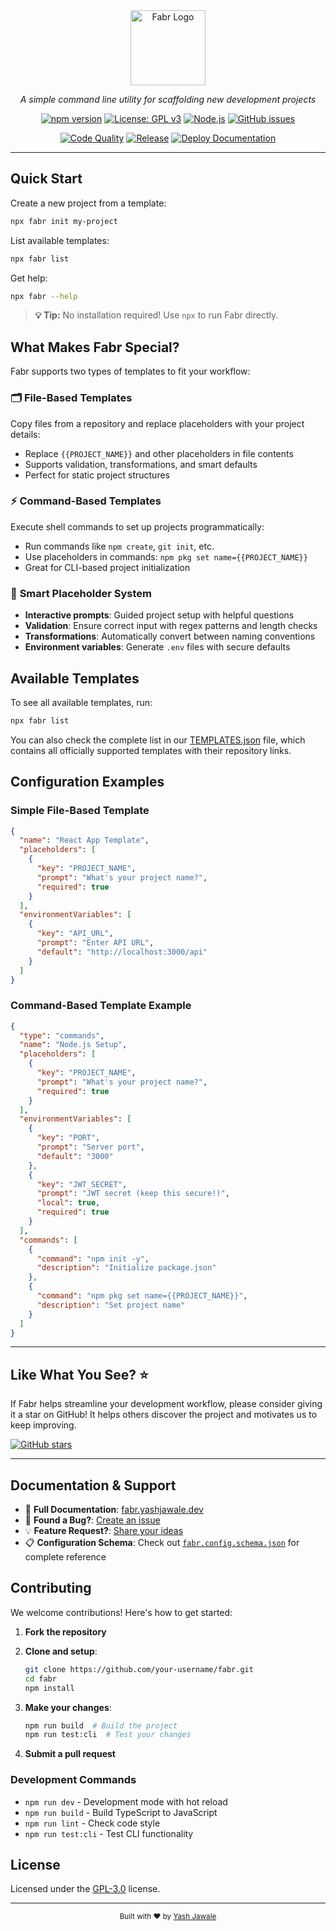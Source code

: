 <div align="center">
  <img src="https://raw.githubusercontent.com/yashjawale/fabr/main/website/src/assets/fabr.svg" alt="Fabr Logo" width="120" height="120">
  
  *A simple command line utility for scaffolding new development projects*
  
  [![npm version](https://badge.fury.io/js/fabr.svg)](https://www.npmjs.com/package/fabr)
  [![License: GPL v3](https://img.shields.io/badge/License-GPLv3-blue.svg)](https://www.gnu.org/licenses/gpl-3.0)
  [![Node.js](https://img.shields.io/badge/Node.js-18%2B-green)](https://nodejs.org/)
  [![GitHub issues](https://img.shields.io/github/issues/yashjawale/fabr)](https://github.com/yashjawale/fabr/issues)
  
  [![Code Quality](https://github.com/yashjawale/fabr/actions/workflows/code-quality.yml/badge.svg)](https://github.com/yashjawale/fabr/actions/workflows/code-quality.yml)
  [![Release](https://github.com/yashjawale/fabr/actions/workflows/release.yml/badge.svg)](https://github.com/yashjawale/fabr/actions/workflows/release.yml)
  [![Deploy Documentation](https://github.com/yashjawale/fabr/actions/workflows/docs.yml/badge.svg)](https://github.com/yashjawale/fabr/actions/workflows/docs.yml)
  
</div>

---

## Quick Start

Create a new project from a template:

```bash
npx fabr init my-project
```

List available templates:

```bash
npx fabr list
```

Get help:

```bash
npx fabr --help
```

> **💡 Tip:** No installation required! Use `npx` to run Fabr directly.

## What Makes Fabr Special?

Fabr supports two types of templates to fit your workflow:

### 🗂️ **File-Based Templates**
Copy files from a repository and replace placeholders with your project details:
- Replace `{{PROJECT_NAME}}` and other placeholders in file contents
- Supports validation, transformations, and smart defaults
- Perfect for static project structures

### ⚡ **Command-Based Templates**
Execute shell commands to set up projects programmatically:
- Run commands like `npm create`, `git init`, etc.
- Use placeholders in commands: `npm pkg set name={{PROJECT_NAME}}`
- Great for CLI-based project initialization

### 🔧 **Smart Placeholder System**
- **Interactive prompts**: Guided project setup with helpful questions
- **Validation**: Ensure correct input with regex patterns and length checks
- **Transformations**: Automatically convert between naming conventions
- **Environment variables**: Generate `.env` files with secure defaults

## Available Templates

To see all available templates, run:

```bash
npx fabr list
```

You can also check the complete list in our [TEMPLATES.json](./TEMPLATES.json) file, which contains all officially supported templates with their repository links.

## Configuration Examples

### Simple File-Based Template

```json
{
  "name": "React App Template",
  "placeholders": [
    {
      "key": "PROJECT_NAME",
      "prompt": "What's your project name?",
      "required": true
    }
  ],
  "environmentVariables": [
    {
      "key": "API_URL",
      "prompt": "Enter API URL",
      "default": "http://localhost:3000/api"
    }
  ]
}
```

### Command-Based Template Example

```json
{
  "type": "commands",
  "name": "Node.js Setup",
  "placeholders": [
    {
      "key": "PROJECT_NAME",
      "prompt": "What's your project name?",
      "required": true
    }
  ],
  "environmentVariables": [
    {
      "key": "PORT",
      "prompt": "Server port",
      "default": "3000"
    },
    {
      "key": "JWT_SECRET",
      "prompt": "JWT secret (keep this secure!)",
      "local": true,
      "required": true
    }
  ],
  "commands": [
    {
      "command": "npm init -y",
      "description": "Initialize package.json"
    },
    {
      "command": "npm pkg set name={{PROJECT_NAME}}",
      "description": "Set project name"
    }
  ]
}
```

---

## Like What You See? ⭐

If Fabr helps streamline your development workflow, please consider giving it a star on GitHub! It helps others discover the project and motivates us to keep improving.

[![GitHub stars](https://img.shields.io/github/stars/yashjawale/fabr?style=social)](https://github.com/yashjawale/fabr)

---

## Documentation & Support

- 📖 **Full Documentation**: [fabr.yashjawale.dev](https://yashjawale.github.io/fabr)
- 🐛 **Found a Bug?**: [Create an issue](https://github.com/yashjawale/fabr/issues)
- 💡 **Feature Request?**: [Share your ideas](https://github.com/yashjawale/fabr/issues)
- 📋 **Configuration Schema**: Check out [`fabr.config.schema.json`](./fabr.config.schema.json) for complete reference

## Contributing

We welcome contributions! Here's how to get started:

1. **Fork the repository**
2. **Clone and setup**:
   ```bash
   git clone https://github.com/your-username/fabr.git
   cd fabr
   npm install
   ```

3. **Make your changes**:
   ```bash
   npm run build  # Build the project
   npm run test:cli  # Test your changes
   ```

4. **Submit a pull request**

### Development Commands

- `npm run dev` - Development mode with hot reload
- `npm run build` - Build TypeScript to JavaScript
- `npm run lint` - Check code style
- `npm run test:cli` - Test CLI functionality

## License

Licensed under the [GPL-3.0](LICENSE) license.

---

<div align="center">
  <sub>Built with ❤️ by <a href="https://github.com/yashjawale">Yash Jawale</a></sub>
</div>
